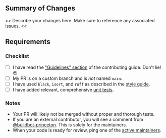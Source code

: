 ## Summary of Changes

\>> Describe your changes here. Make sure to reference any associated issues. <<

## Requirements

### Checklist

- [ ] I have read the ["Guidelines" section](https://quantum-accelerators.github.io/quacc/dev/contributing.html#guidelines) of the contributing guide. Don't lie! 😉
- [ ] My PR is on a custom branch and is _not_ named `main`.
- [ ] I have used `black`, `isort`, and `ruff` as described in the [style guide](https://quantum-accelerators.github.io/quacc/dev/contributing.html#style).
- [ ] I have added relevant, comprehensive [unit tests](https://quantum-accelerators.github.io/quacc/dev/contributing.html#unit-tests).

### Notes

- Your PR will likely not be merged without proper and thorough tests.
- If you are an external contributor, you will see a comment from [@buildbot-princeton](https://github.com/buildbot-princeton). This is solely for the maintainers.
- When your code is ready for review, ping one of the [active maintainers](https://quantum-accelerators.github.io/quacc/about/contributors.html#active-maintainers).

